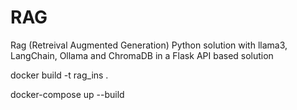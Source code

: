 # RAG
Rag (Retreival Augmented Generation) Python solution with llama3, LangChain, Ollama and ChromaDB in a Flask API based solution


docker build -t rag_ins .




docker-compose up --build

